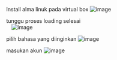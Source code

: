 Install alma linuk pada virtual box
 ![image](https://github.com/Kerisnakris/install-linuk-alma/assets/126413528/6e9ee4e9-bd27-4ea3-af02-74bed13ff0f3)
 
tunggu proses loading selesai	
 ![image](https://github.com/Kerisnakris/install-linuk-alma/assets/126413528/8d28368d-0dd2-4c18-81d6-833bc52b299f)

pilih bahasa yang diinginkan
![image](https://github.com/Kerisnakris/install-linuk-alma/assets/126413528/108a2f8f-e9a0-48a4-b57d-19e30c0368dc)

masukan akun
![image](https://github.com/Kerisnakris/install-linuk-alma/assets/126413528/eecfe501-520f-498d-976b-e6bbf10cace6)
